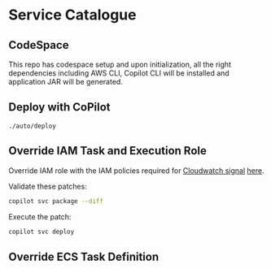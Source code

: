 # Service Catalogue



## CodeSpace

This repo has codespace setup and upon initialization, all the right dependencies including AWS CLI, Copilot CLI will be installed and application JAR will be generated.

## Deploy with CoPilot

```
./auto/deploy
```


## Override IAM Task and Execution Role

Override IAM role with the IAM policies required for [Cloudwatch signal](https://docs.aws.amazon.com/AmazonCloudWatch/latest/monitoring/CloudWatch-Application-Signals-Enable-ECS.html) [here](service-catalogue/copilot/api/overrides/cfn.patches.yml).

Validate these patches:

```bash
copilot svc package --diff
```

Execute the patch:

```bash
copilot svc deploy
```

## Override ECS Task Definition




